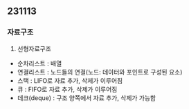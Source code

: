 ## 231113
### 자료구조

1. 선형자료구조
- 순차리스트 : 배열
- 연결리스트 : 노드들의 연결(노드: 데이터와 포인트로 구성된 요소)
- 스택 : LIFO로 자료 추가, 삭제가 이루어짐
- 큐 : FIFO로 자료 추가, 삭제가 이루어짐
- 데크(deque) : 구조 양쪽에서 자료 추가, 삭제가 가능함